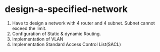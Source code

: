 # design-a-specified-network
1. Have to design a network with 4 router and 4 subnet. Subnet cannot exceed the limit.
2. Configuration of Static & dynamic Routing. 
3. Implementation of VLAN 
4. Implementation Standard Access Control List(SACL)
